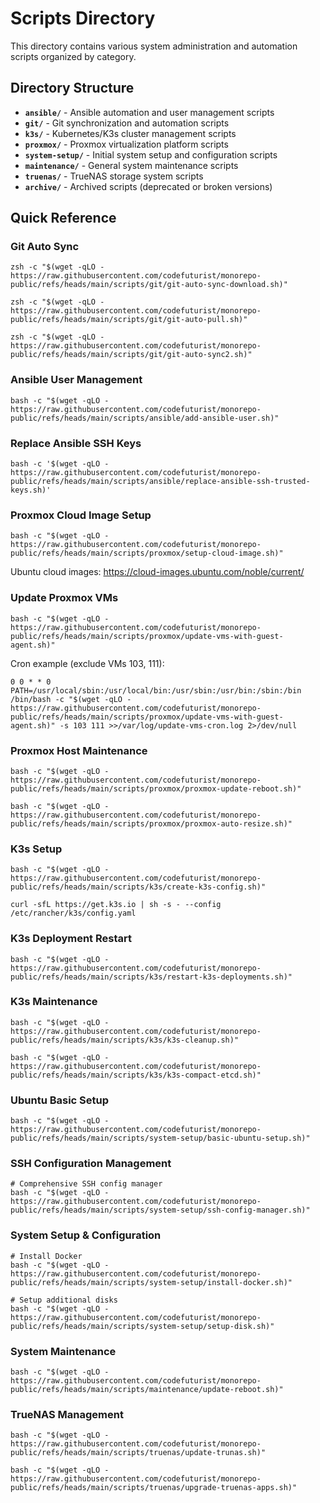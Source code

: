 # Scripts Directory

This directory contains various system administration and automation scripts organized by category.

## Directory Structure

- **`ansible/`** - Ansible automation and user management scripts
- **`git/`** - Git synchronization and automation scripts  
- **`k3s/`** - Kubernetes/K3s cluster management scripts
- **`proxmox/`** - Proxmox virtualization platform scripts
- **`system-setup/`** - Initial system setup and configuration scripts
- **`maintenance/`** - General system maintenance scripts
- **`truenas/`** - TrueNAS storage system scripts
- **`archive/`** - Archived scripts (deprecated or broken versions)

## Quick Reference

### Git Auto Sync
```shell
zsh -c "$(wget -qLO - https://raw.githubusercontent.com/codefuturist/monorepo-public/refs/heads/main/scripts/git/git-auto-sync-download.sh)"
```
```shell
zsh -c "$(wget -qLO - https://raw.githubusercontent.com/codefuturist/monorepo-public/refs/heads/main/scripts/git/git-auto-pull.sh)"
```
```shell
zsh -c "$(wget -qLO - https://raw.githubusercontent.com/codefuturist/monorepo-public/refs/heads/main/scripts/git/git-auto-sync2.sh)"
```

### Ansible User Management
```shell
bash -c "$(wget -qLO - https://raw.githubusercontent.com/codefuturist/monorepo-public/refs/heads/main/scripts/ansible/add-ansible-user.sh)"
```

### Replace Ansible SSH Keys
```shell
bash -c '$(wget -qLO - https://raw.githubusercontent.com/codefuturist/monorepo-public/refs/heads/main/scripts/ansible/replace-ansible-ssh-trusted-keys.sh)'
```

### Proxmox Cloud Image Setup
```shell
bash -c "$(wget -qLO - https://raw.githubusercontent.com/codefuturist/monorepo-public/refs/heads/main/scripts/proxmox/setup-cloud-image.sh)"
```
Ubuntu cloud images: https://cloud-images.ubuntu.com/noble/current/

### Update Proxmox VMs
```shell
bash -c "$(wget -qLO - https://raw.githubusercontent.com/codefuturist/monorepo-public/refs/heads/main/scripts/proxmox/update-vms-with-guest-agent.sh)"
```
Cron example (exclude VMs 103, 111):
```
0 0 * * 0 PATH=/usr/local/sbin:/usr/local/bin:/usr/sbin:/usr/bin:/sbin:/bin /bin/bash -c "$(wget -qLO - https://raw.githubusercontent.com/codefuturist/monorepo-public/refs/heads/main/scripts/proxmox/update-vms-with-guest-agent.sh)" -s 103 111 >>/var/log/update-vms-cron.log 2>/dev/null
```

### Proxmox Host Maintenance
```shell
bash -c "$(wget -qLO - https://raw.githubusercontent.com/codefuturist/monorepo-public/refs/heads/main/scripts/proxmox/proxmox-update-reboot.sh)"
```
```shell
bash -c "$(wget -qLO - https://raw.githubusercontent.com/codefuturist/monorepo-public/refs/heads/main/scripts/proxmox/proxmox-auto-resize.sh)"
```

### K3s Setup
```shell
bash -c "$(wget -qLO - https://raw.githubusercontent.com/codefuturist/monorepo-public/refs/heads/main/scripts/k3s/create-k3s-config.sh)"
```
```shell
curl -sfL https://get.k3s.io | sh -s - --config /etc/rancher/k3s/config.yaml
```

### K3s Deployment Restart
```shell
bash -c "$(wget -qLO - https://raw.githubusercontent.com/codefuturist/monorepo-public/refs/heads/main/scripts/k3s/restart-k3s-deployments.sh)"
```

### K3s Maintenance
```shell
bash -c "$(wget -qLO - https://raw.githubusercontent.com/codefuturist/monorepo-public/refs/heads/main/scripts/k3s/k3s-cleanup.sh)"
```
```shell
bash -c "$(wget -qLO - https://raw.githubusercontent.com/codefuturist/monorepo-public/refs/heads/main/scripts/k3s/k3s-compact-etcd.sh)"
```

### Ubuntu Basic Setup
```shell
bash -c "$(wget -qLO - https://raw.githubusercontent.com/codefuturist/monorepo-public/refs/heads/main/scripts/system-setup/basic-ubuntu-setup.sh)"
```

### SSH Configuration Management
```shell
# Comprehensive SSH config manager
bash -c "$(wget -qLO - https://raw.githubusercontent.com/codefuturist/monorepo-public/refs/heads/main/scripts/system-setup/ssh-config-manager.sh)"
```

### System Setup & Configuration
```shell
# Install Docker
bash -c "$(wget -qLO - https://raw.githubusercontent.com/codefuturist/monorepo-public/refs/heads/main/scripts/system-setup/install-docker.sh)"
```
```shell
# Setup additional disks
bash -c "$(wget -qLO - https://raw.githubusercontent.com/codefuturist/monorepo-public/refs/heads/main/scripts/system-setup/setup-disk.sh)"
```

### System Maintenance
```shell
bash -c "$(wget -qLO - https://raw.githubusercontent.com/codefuturist/monorepo-public/refs/heads/main/scripts/maintenance/update-reboot.sh)"
```

### TrueNAS Management
```shell
bash -c "$(wget -qLO - https://raw.githubusercontent.com/codefuturist/monorepo-public/refs/heads/main/scripts/truenas/update-trunas.sh)"
```
```shell
bash -c "$(wget -qLO - https://raw.githubusercontent.com/codefuturist/monorepo-public/refs/heads/main/scripts/truenas/upgrade-truenas-apps.sh)"
```
